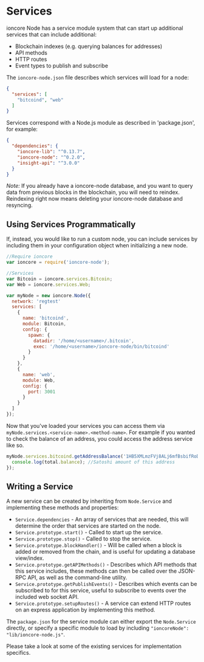 # Services
ioncore Node has a service module system that can start up additional services that can include additional:
- Blockchain indexes (e.g. querying balances for addresses)
- API methods
- HTTP routes
- Event types to publish and subscribe

The `ioncore-node.json` file describes which services will load for a node:

```json
{
  "services": [
    "bitcoind", "web"
  ]
}
```

Services correspond with a Node.js module as described in 'package.json', for example:

```json
{
  "dependencies": {
    "ioncore-lib": "^0.13.7",
    "ioncore-node": "^0.2.0",
    "insight-api": "^3.0.0"
  }
}
```

_Note:_ If you already have a ioncore-node database, and you want to query data from previous blocks in the blockchain, you will need to reindex. Reindexing right now means deleting your ioncore-node database and resyncing.

## Using Services Programmatically
If, instead, you would like to run a custom node, you can include services by including them in your configuration object when initializing a new node.

```js
//Require ioncore
var ioncore = require('ioncore-node');

//Services
var Bitcoin = ioncore.services.Bitcoin;
var Web = ioncore.services.Web;

var myNode = new ioncore.Node({
  network: 'regtest'
  services: [
    {
      name: 'bitcoind',
      module: Bitcoin,
      config: {
        spawn: {
          datadir: '/home/<username>/.bitcoin',
          exec: '/home/<username>/ioncore-node/bin/bitcoind'
        }
      }
    },
    {
      name: 'web',
      module: Web,
      config: {
        port: 3001
      }
    }
  ]
});
```

Now that you've loaded your services you can access them via `myNode.services.<service-name>.<method-name>`. For example if you wanted to check the balance of an address, you could access the address service like so.

```js
myNode.services.bitcoind.getAddressBalance('1HB5XMLmzFVj8ALj6mfBsbifRoD4miY36v', false, function(err, total) {
  console.log(total.balance); //Satoshi amount of this address
});
```

## Writing a Service
A new service can be created by inheriting from `Node.Service` and implementing these methods and properties:
- `Service.dependencies` -  An array of services that are needed, this will determine the order that services are started on the node.
- `Service.prototype.start()` - Called to start up the service.
- `Service.prototype.stop()` - Called to stop the service.
- `Service.prototype.blockHandler()` - Will be called when a block is added or removed from the chain, and is useful for updating a database view/index.
- `Service.prototype.getAPIMethods()` - Describes which API methods that this service includes, these methods can then be called over the JSON-RPC API, as well as the command-line utility.
- `Service.prototype.getPublishEvents()` - Describes which events can be subscribed to for this service, useful to subscribe to events over the included web socket API.
- `Service.prototype.setupRoutes()` - A service can extend HTTP routes on an express application by implementing this method.

The `package.json` for the service module can either export the `Node.Service` directly, or specify a specific module to load by including `"ioncoreNode": "lib/ioncore-node.js"`.

Please take a look at some of the existing services for implementation specifics.


